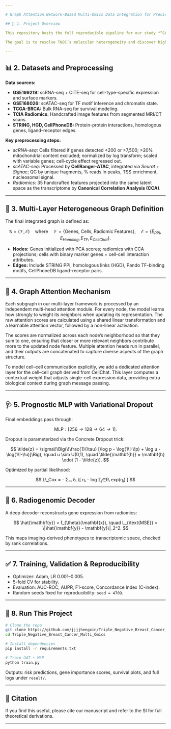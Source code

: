 ```yaml
---

# Graph Attention Network-Based Multi-Omics Data Integration for Precise Key Gene Prediction in Triple-Negative Breast Cancer

## 📌 1. Project Overview

This repository hosts the full reproducible pipeline for our study *“Graph Attention Network-Based Multi-Omics Data Integration for Precise Key Gene Prediction in Triple-Negative Breast Cancer (TNBC)”*. The framework integrates **single-cell transcriptomics**, **chromatin accessibility**, **cell–cell communication**, **radiomics**, and **network interactions** into a unified **multi-layer graph attention network (GAT)**.

The goal is to resolve TNBC’s molecular heterogeneity and discover high-confidence predictive gene modules with both **interpretability** and **prognostic relevance**.

---
```


## 📊 2. Datasets and Preprocessing

**Data sources:**

* **GSE199219:** scRNA-seq + CITE-seq for cell-type-specific expression and surface markers.
* **GSE168026:** scATAC-seq for TF motif inference and chromatin state.
* **TCGA-BRCA:** Bulk RNA-seq for survival modeling.
* **TCIA Radiomics:** Handcrafted image features from segmented MRI/CT scans.
* **STRING, HGD, CellPhoneDB:** Protein-protein interactions, homologous genes, ligand–receptor edges.

**Key preprocessing steps:**

* *scRNA-seq*: Cells filtered if genes detected <200 or >7,500; >20% mitochondrial content excluded; normalized by log transform; scaled with variable genes; cell-cycle effect regressed out.
* *scATAC-seq*: Processed by **CellRanger-ATAC**, integrated via *Seurat* + *Signac*; QC by unique fragments, % reads in peaks, TSS enrichment, nucleosomal signal.
* *Radiomics*: 35 handcrafted features projected into the same latent space as the transcriptome by **Canonical Correlation Analysis (CCA)**.

---

## 🔗 3. Multi-Layer Heterogeneous Graph Definition

The final integrated graph is defined as:

$$
\mathcal{G} = (\mathcal{V}, \mathcal{E})
\quad \text{where} \quad
\mathcal{V} = \{\text{Genes, Cells, Radiomic Features}\}, \quad
\mathcal{E} = \{E_{PPI}, E_{Homolog}, E_{TF}, E_{CellChat}\}.
$$

* **Nodes:** Genes initialized with PCA scores; radiomics with CCA projections; cells with binary marker genes + cell-cell interaction attributes.
* **Edges:** Include STRING PPI, homologous links (HGD), Pando TF-binding motifs, CellPhoneDB ligand–receptor pairs.

---

## 🧠 4. Graph Attention Mechanism

Each subgraph in our multi-layer framework is processed by an independent multi-head attention module. For every node, the model learns how strongly to weight its neighbors when updating its representation. The raw attention scores are calculated using a shared linear transformation and a learnable attention vector, followed by a non-linear activation.

The scores are normalized across each node’s neighborhood so that they sum to one, ensuring that closer or more relevant neighbors contribute more to the updated node feature. Multiple attention heads run in parallel, and their outputs are concatenated to capture diverse aspects of the graph structure.

To model cell–cell communication explicitly, we add a dedicated attention layer for the cell–cell graph derived from CellChat. This layer computes a contextual weight that adjusts single-cell expression data, providing extra biological context during graph message passing.

---

## 🩺 5. Prognostic MLP with Variational Dropout

Final embeddings pass through:

$$
\text{MLP}: [256 \to 128 \to 64 \to 1].
$$

Dropout is parameterized via the Concrete Dropout trick:

$$
\tilde{z} = \sigma\!\Big(\!\frac{1}{\tau} [\log p - \log(1\!-\!p) + \log u - \log(1\!-\!u)]\Big), \quad u \sim U(0,1),
\quad \tilde{\mathbf{h}} = \mathbf{h} \odot (1 - \tilde{z}).
$$

Optimized by partial likelihood:

$$
L\_Cox = - Σ₍ᵢ₎ δᵢ \[ ηᵢ – log Σⱼ∈Rᵢ exp(ηⱼ) ]
$$

---

## 🧬 6. Radiogenomic Decoder

A deep decoder reconstructs gene expression from radiomics:

$$
\hat{\mathbf{y}} = f_{\theta}(\mathbf{x}), \quad
L_{\text{MSE}} = \|\hat{\mathbf{y}} - \mathbf{y}\|_2^2.
$$

This maps imaging-derived phenotypes to transcriptomic space, checked by rank correlations.

---

## ✅ 7. Training, Validation & Reproducibility

* Optimizer: Adam, LR 0.001–0.005.
* 5-fold CV for stability.
* Evaluation: AUC-ROC, AUPR, F1-score, Concordance Index (C-index).
* Random seeds fixed for reproducibility: `seed = 4709`.

---

## 🚀 8. Run This Project

```bash
# Clone the repo
git clone https://github.com/jjjjhengxin/Triple_Negative_Breast_Cancer_Multi_Omics.git
cd Triple_Negative_Breast_Cancer_Multi_Omics

# Install dependencies
pip install -r requirements.txt

# Train GAT + MLP
python train.py
```

Outputs: risk predictions, gene importance scores, survival plots, and full logs under `result/`.

---

## 📑 Citation

If you find this useful, please cite our manuscript and refer to the SI for full theoretical derivations.

---
